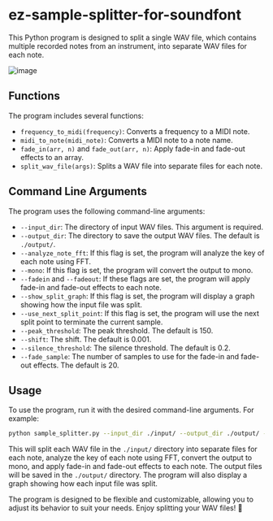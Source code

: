 # ez-sample-splitter-for-soundfont

This Python program is designed to split a single WAV file, which contains multiple recorded notes from an instrument, into separate WAV files for each note.

![image](https://github.com/keisuke-okb/ez-sample-splitter-for-soundfont/assets/70097451/5e390844-ca66-4dec-b63c-4befbca8b671)


## Functions

The program includes several functions:

- `frequency_to_midi(frequency)`: Converts a frequency to a MIDI note.
- `midi_to_note(midi_note)`: Converts a MIDI note to a note name.
- `fade_in(arr, n)` and `fade_out(arr, n)`: Apply fade-in and fade-out effects to an array.
- `split_wav_file(args)`: Splits a WAV file into separate files for each note.

## Command Line Arguments

The program uses the following command-line arguments:

- `--input_dir`: The directory of input WAV files. This argument is required.
- `--output_dir`: The directory to save the output WAV files. The default is `./output/`.
- `--analyze_note_fft`: If this flag is set, the program will analyze the key of each note using FFT.
- `--mono`: If this flag is set, the program will convert the output to mono.
- `--fadein` and `--fadeout`: If these flags are set, the program will apply fade-in and fade-out effects to each note.
- `--show_split_graph`: If this flag is set, the program will display a graph showing how the input file was split.
- `--use_next_split_point`: If this flag is set, the program will use the next split point to terminate the current sample.
- `--peak_threshold`: The peak threshold. The default is 150.
- `--shift`: The shift. The default is 0.001.
- `--silence_threshold`: The silence threshold. The default is 0.2.
- `--fade_sample`: The number of samples to use for the fade-in and fade-out effects. The default is 20.

## Usage

To use the program, run it with the desired command-line arguments. For example:

```bash
python sample_splitter.py --input_dir ./input/ --output_dir ./output/ --analyze_note_fft --mono --fadein --fadeout
```

This will split each WAV file in the `./input/` directory into separate files for each note, analyze the key of each note using FFT, convert the output to mono, and apply fade-in and fade-out effects to each note. The output files will be saved in the `./output/` directory. The program will also display a graph showing how each input file was split. 

The program is designed to be flexible and customizable, allowing you to adjust its behavior to suit your needs. Enjoy splitting your WAV files! 🎵
